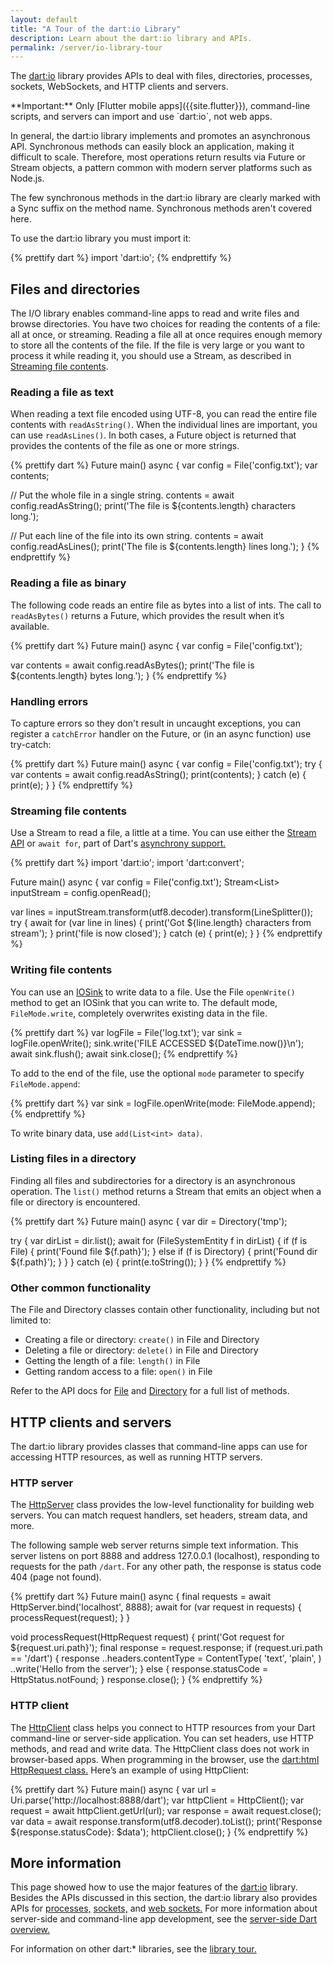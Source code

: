 ```yaml
---
layout: default
title: "A Tour of the dart:io Library"
description: Learn about the dart:io library and APIs.
permalink: /server/io-library-tour
---
```

<?code-excerpt plaster="none"?>

The [dart:io][] library provides APIs to deal with
files, directories, processes, sockets, WebSockets, and HTTP
clients and servers.

<div class="alert alert-warning" markdown="1">
  **Important:**
  Only [Flutter mobile apps]({{site.flutter}}), command-line scripts, and servers
  can import and use `dart:io`, not web apps.
</div>

In general, the dart:io library implements and promotes an asynchronous
API. Synchronous methods can easily block an application, making it
difficult to scale. Therefore, most operations return results via Future
or Stream objects, a pattern common with modern server platforms such as
Node.js.

The few synchronous methods in the dart:io library are clearly marked
with a Sync suffix on the method name. Synchronous methods aren't covered here.

To use the dart:io library you must import it:
<?code-excerpt "misc/test/library_tour/io_test.dart (import)"?>
{% prettify dart %}
import 'dart:io';
{% endprettify %}

## Files and directories

The I/O library enables command-line apps to read and write files and
browse directories. You have two choices for reading the contents of a
file: all at once, or streaming. Reading a file all at once requires
enough memory to store all the contents of the file. If the file is very
large or you want to process it while reading it, you should use a
Stream, as described in
[Streaming file contents](#streaming-file-contents).

### Reading a file as text

When reading a text file encoded using UTF-8, you can read the entire
file contents with `readAsString()`. When the individual lines are
important, you can use `readAsLines()`. In both cases, a Future object
is returned that provides the contents of the file as one or more
strings.

<?code-excerpt "misc/test/library_tour/io_test.dart (readAsString)" replace="/\btest_data\///g"?>
{% prettify dart %}
Future main() async {
  var config = File('config.txt');
  var contents;

  // Put the whole file in a single string.
  contents = await config.readAsString();
  print('The file is ${contents.length} characters long.');

  // Put each line of the file into its own string.
  contents = await config.readAsLines();
  print('The file is ${contents.length} lines long.');
}
{% endprettify %}


### Reading a file as binary

The following code reads an entire file as bytes into a list of ints.
The call to `readAsBytes()` returns a Future, which provides the result
when it’s available.

<?code-excerpt "misc/test/library_tour/io_test.dart (readAsBytes)" replace="/\btest_data\///g"?>
{% prettify dart %}
Future main() async {
  var config = File('config.txt');

  var contents = await config.readAsBytes();
  print('The file is ${contents.length} bytes long.');
}
{% endprettify %}

### Handling errors

To capture errors so they don't result in uncaught exceptions, you can
register a `catchError` handler on the Future,
or (in an async function) use try-catch:

<?code-excerpt "misc/test/library_tour/io_test.dart (try-catch)" replace="/does-not-exist/config/g"?>
{% prettify dart %}
Future main() async {
  var config = File('config.txt');
  try {
    var contents = await config.readAsString();
    print(contents);
  } catch (e) {
    print(e);
  }
}
{% endprettify %}

### Streaming file contents

Use a Stream to read a file, a little at a time.
You can use either the [Stream API](/guides/libraries/library-tour#stream)
or `await for`, part of Dart's
[asynchrony support.](/guides/language/language-tour#asynchrony-support)

<?code-excerpt "misc/test/library_tour/io_test.dart (read-from-stream)" replace="/_?test_\w*\/?//g"?>
{% prettify dart %}
import 'dart:io';
import 'dart:convert';

Future main() async {
  var config = File('config.txt');
  Stream<List<int>> inputStream = config.openRead();

  var lines = inputStream.transform(utf8.decoder).transform(LineSplitter());
  try {
    await for (var line in lines) {
      print('Got ${line.length} characters from stream');
    }
    print('file is now closed');
  } catch (e) {
    print(e);
  }
}
{% endprettify %}

### Writing file contents

You can use an [IOSink][] to
write data to a file. Use the File `openWrite()` method to get an IOSink
that you can write to. The default mode, `FileMode.write`, completely
overwrites existing data in the file.

<?code-excerpt "misc/test/library_tour/io_test.dart (write-file)" replace="/\btest_data\///g"?>
{% prettify dart %}
var logFile = File('log.txt');
var sink = logFile.openWrite();
sink.write('FILE ACCESSED ${DateTime.now()}\n');
await sink.flush();
await sink.close();
{% endprettify %}

To add to the end of the file, use the optional `mode` parameter to
specify `FileMode.append`:

<?code-excerpt "misc/test/library_tour/io_test.dart (append)" replace="/_?test_\w*\/?//g"?>
{% prettify dart %}
var sink = logFile.openWrite(mode: FileMode.append);
{% endprettify %}

To write binary data, use `add(List<int> data)`.


### Listing files in a directory

Finding all files and subdirectories for a directory is an asynchronous
operation. The `list()` method returns a Stream that emits an object
when a file or directory is encountered.

<?code-excerpt "misc/test/library_tour/io_test.dart (list-dir)" replace="/\btest_data\b/tmp/g"?>
{% prettify dart %}
Future main() async {
  var dir = Directory('tmp');

  try {
    var dirList = dir.list();
    await for (FileSystemEntity f in dirList) {
      if (f is File) {
        print('Found file ${f.path}');
      } else if (f is Directory) {
        print('Found dir ${f.path}');
      }
    }
  } catch (e) {
    print(e.toString());
  }
}
{% endprettify %}


### Other common functionality

The File and Directory classes contain other functionality, including
but not limited to:

-   Creating a file or directory: `create()` in File and Directory
-   Deleting a file or directory: `delete()` in File and Directory
-   Getting the length of a file: `length()` in File
-   Getting random access to a file: `open()` in File

Refer to the API docs for [File][] and [Directory][] for a full
list of methods.


## HTTP clients and servers

The dart:io library provides classes that command-line apps can use for
accessing HTTP resources, as well as running HTTP servers.

### HTTP server

The [HttpServer][] class
provides the low-level functionality for building web servers. You can
match request handlers, set headers, stream data, and more.

The following sample web server returns simple text information.
This server listens on port 8888 and address 127.0.0.1 (localhost),
responding to requests for the path `/dart`. For any other path,
the response is status code 404 (page not found).

<?code-excerpt "misc/lib/library_tour/io/http_server.dart" replace="/\b_//g"?>
{% prettify dart %}
Future main() async {
  final requests = await HttpServer.bind('localhost', 8888);
  await for (var request in requests) {
    processRequest(request);
  }
}

void processRequest(HttpRequest request) {
  print('Got request for ${request.uri.path}');
  final response = request.response;
  if (request.uri.path == '/dart') {
    response
      ..headers.contentType = ContentType(
        'text',
        'plain',
      )
      ..write('Hello from the server');
  } else {
    response.statusCode = HttpStatus.notFound;
  }
  response.close();
}
{% endprettify %}

### HTTP client

The [HttpClient][] class
helps you connect to HTTP resources from your Dart command-line or
server-side application. You can set headers, use HTTP methods, and read
and write data. The HttpClient class does not work in browser-based
apps. When programming in the browser, use the
[dart:html HttpRequest class.][HttpRequest]
Here’s an example of using HttpClient:

<?code-excerpt "misc/test/library_tour/io_test.dart (client)"?>
{% prettify dart %}
Future main() async {
  var url = Uri.parse('http://localhost:8888/dart');
  var httpClient = HttpClient();
  var request = await httpClient.getUrl(url);
  var response = await request.close();
  var data = await response.transform(utf8.decoder).toList();
  print('Response ${response.statusCode}: $data');
  httpClient.close();
}
{% endprettify %}


## More information

This page showed how to use the major features of the [dart:io][] library.
Besides the APIs discussed in this section, the dart:io library also
provides APIs for [processes,][Process] [sockets,][Socket] and
[web sockets.][WebSocket]
For more information about server-side and command-line app development, see the
[server-side Dart overview.](/server)

For information on other dart:* libraries, see the
[library tour.][library tour]


[library tour]: /guides/libraries/library-tour
[dart:io]: {{site.dart_api}}/{{site.data.pkg-vers.SDK.channel}}/dart-io/dart-io-library.html
[Directory]: {{site.dart_api}}/{{site.data.pkg-vers.SDK.channel}}/dart-io/Directory-class.html
[File]: {{site.dart_api}}/{{site.data.pkg-vers.SDK.channel}}/dart-io/File-class.html
[HttpClient]: {{site.dart_api}}/{{site.data.pkg-vers.SDK.channel}}/dart-io/HttpClient-class.html
[HttpRequest]: {{site.dart_api}}/{{site.data.pkg-vers.SDK.channel}}/dart-html/HttpRequest-class.html
[HttpServer]: {{site.dart_api}}/{{site.data.pkg-vers.SDK.channel}}/dart-io/HttpServer-class.html
[IOSink]: {{site.dart_api}}/{{site.data.pkg-vers.SDK.channel}}/dart-io/IOSink-class.html
[Process]: {{site.dart_api}}/{{site.data.pkg-vers.SDK.channel}}/dart-io/Process-class.html
[Socket]: {{site.dart_api}}/{{site.data.pkg-vers.SDK.channel}}/dart-io/Socket-class.html
[WebSocket]: {{site.dart_api}}/{{site.data.pkg-vers.SDK.channel}}/dart-io/WebSocket-class.html
